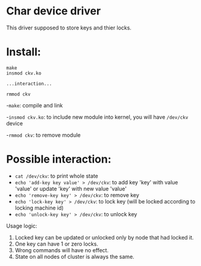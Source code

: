 # Char device driver


This driver supposed to store keys and thier locks.

# Install:

```
make 
insmod ckv.ko

...interaction...

rmmod ckv
```

-`make`: compile and link

-`insmod ckv.ko`: to include new module into kernel, you will have `/dev/ckv` device

-`rmmod ckv`:  to remove module

# Possible interaction:

- `cat /dev/ckv`: to print whole state
- `echo 'add-key key value' > /dev/ckv`: to add key 'key' with value 'value' or update 'key' with new value 'value'
- `echo 'remove-key key' > /dev/ckv`:  to remove key
- `echo 'lock-key key' > /dev/ckv`: to lock key (will be locked according to locking machine id)
- `echo 'unlock-key key' > /dev/ckv`: to unlock key 


Usage logic:
1) Locked key can be updated or unlocked only by node that had locked it.
2) One key can have 1 or zero locks.
3) Wrong commands will have no effect.
4) State on all nodes of cluster is always the same.
